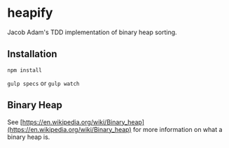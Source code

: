 # heapify
Jacob Adam's TDD implementation of binary heap sorting.

## Installation
`npm install`

`gulp specs` or `gulp watch`

## Binary Heap
See [https://en.wikipedia.org/wiki/Binary_heap](https://en.wikipedia.org/wiki/Binary_heap) for more information on what a binary heap is.
